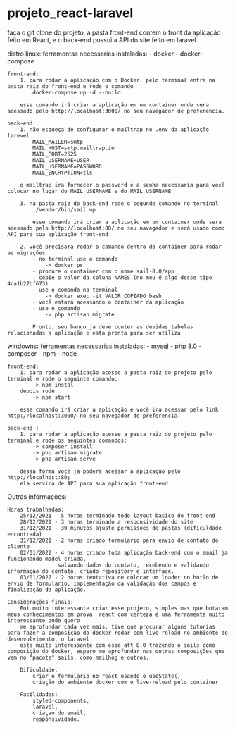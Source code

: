 # projeto_react-laravel

faça o git clone do projeto, a pasta front-end contem o front da aplicação feito em React, e o back-end possui a API do site feito em laravel.

distro linux:
    ferramentas necessarias instaladas:
    - docker
    - docker-compose

    front-end:
        1. para rodar a aplicação com o Docker, pelo terminal entre na pasta raiz do front-end e rode o comando 
            docker-compose up -d --build
        
        esse comando irá criar a aplicação em um container onde sera acessado pelo http://localhost:3000/ no seu navegador de preferencia.
    
    back-end:
        1. não esqueça de configurar o mailtrap no .env da aplicação larevel
            MAIL_MAILER=smtp
            MAIL_HOST=smtp.mailtrap.io
            MAIL_PORT=2525
            MAIL_USERNAME=USER
            MAIL_USERNAME=PASSWORD
            MAIL_ENCRYPTION=tls
        
        o mailtrap ira fornecer o password e a senha necessaria para você colocar no lugar do MAIL_USERNAME e do MAIL_USERNAME

        3. na pasta raiz do back-end rode o segundo comando no terminal
            ./vendor/bin/sail up

            esse comando irá criar a aplicação em um container onde sera acessado pelo http://localhost:80/ no seu navegador e será usado como API para sua aplicação front-end

        2. você precisara rodar o comando dentro do container para rodar as migrações
            - no terminal use o comando 
                -> docker ps
            - procure o container com o nome sail-8.0/app
            - copie o valor da coluna NAMES (no meu é algo desse tipo 4ca1b27bf673)
            - use o comando no terminal 
                -> docker exec -it VALOR_COPIADO bash
            - você estará acessando o container da aplicação
            - use o comando
                -> php artisan migrate

            Pronto, seu banco ja deve conter as devidas tabelas relacionadas a aplicação e esta pronta para ser utiliza

windowns:
    ferramentas necessarias instaladas:
    - mysql
    - php 8.0
    - composer
    - npm
    - node
    
    front-end:
        1. para rodar a aplicação acesse a pasta raiz do projeto pelo terminal e rode o seguinte comando:
            -> npm instal
        depois rode
            -> npm start
        
        esse comando irá criar a aplicação e você ira acessar pelo link http://localhost:3000/ no seu navegador de preferencia.

    back-end :
        1. para rodar a aplicação acesse a pasta raiz do projeto pelo terminal e rode os seguintes comandos:
            -> composer install
            -> php artisan migrate
            -> php artisan serve

        dessa forma você ja podera acessar a aplicação pelo http://localhost:80;
        ela servira de API para sua aplicação front-end 

Outras informações:

    Horas trabalhadas:
        25/12/2021 - 5 horas terminado todo layout basico do front-end
        28/12/2021 - 3 horas terminado a responsividade do site
        31/12/2021 - 30 minutos ajuste permissoes de pastas (dificuldade encontrada)
        31/12/2021 - 2 horas criado formulario para envio de contato do cliente
        02/01/2022 - 4 horas criado toda aplicação back-end com o email ja funcionando model criada, 
                    salvando dados do contato, recebendo e validando informação do contato, criado repository e interface.
        03/01/2022 - 2 horas tentativa de colocar um loader no botão de envio de formulario, implementação da validação dos campos e finalização da aplicação.

    Considerações finais:
        Foi muito interessante criar esse projeto, simples mas que botaram meus conhecimentos em prova, react com certeza é uma ferramenta muito interessante onde quero
        me aprofundar cada vez mais, tive que procurar alguns tutorias para fazer a composição do docker rodar com live-reload no ambiente de desenvolvimento, o laravel
        esta muito interessante com essa att 8.0 trazendo o sails como composição do docker, espero me aprofundar nas outras composições que vem no "pacote" sails, como mailhog e outros.

        Dificuldade: 
            criar o formulario no react usando o useState()
            criação do ambiente docker com o live-reload pelo container
            
        Facilidades:
            styled-components,
            laravel,
            criaçao do email,
            responsividade.


